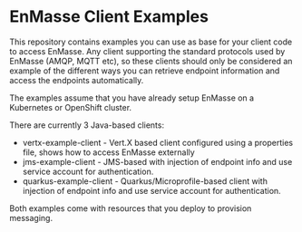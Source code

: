 # EnMasse Client Examples

This repository contains examples you can use as base for your client code to access EnMasse. Any
client supporting the standard protocols used by EnMasse (AMQP, MQTT etc), so these clients should
only be considered an example of the different ways you can retrieve endpoint information and access
the endpoints automatically.

The examples assume that you have already setup EnMasse on a Kubernetes or OpenShift cluster.

There are currently 3 Java-based clients:

* vertx-example-client - Vert.X based client configured using a properties file, shows how to access EnMasse externally
* jms-example-client - JMS-based with injection of endpoint info and use service account for authentication.
* quarkus-example-client - Quarkus/Microprofile-based client with injection of endpoint info and use service account for authentication.

Both examples come with resources that you deploy to provision messaging.

